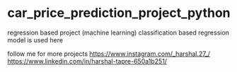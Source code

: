# car_price_prediction_project_python
regression based project (machine learning)
classification based regression model is used here


   follow me for more projects 
   https://www.instagram.com/_harshal.27_/
   https://www.linkedin.com/in/harshal-tapre-650a1b251/
